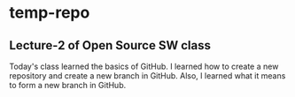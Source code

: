# temp-repo
## Lecture-2 of Open Source SW class
Today's class learned the basics of GitHub. I learned how to create a new repository and create a new branch in GitHub. Also, I learned what it means to form a new branch in GitHub.
